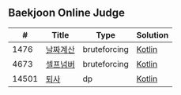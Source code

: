 ## Baekjoon Online Judge



|#    |Title                                            |Type         |Solution                                                                                  |
|-----|-------------------------------------------------|-------------|------------------------------------------------------------------------------------------|
|1476 |[날짜계산](https://www.acmicpc.net/problem/1476) |bruteforcing |[Kotlin](https://github.com/sujin-kk/algorithm/blob/main/BOJ/kotlin/bruteforcing/1476.kt) |
|4673 |[셀프넘버](https://www.acmicpc.net/problem/4673)|bruteforcing |[Kotlin](https://github.com/sujin-kk/algorithm/blob/main/BOJ/kotlin/bruteforcing/4673.kt)   |
|14501 |[퇴사](https://www.acmicpc.net/problem/14501) |dp |[Kotlin](https://github.com/sujin-kk/algorithm/blob/main/BOJ/kotlin/dp/14501.kt) |
